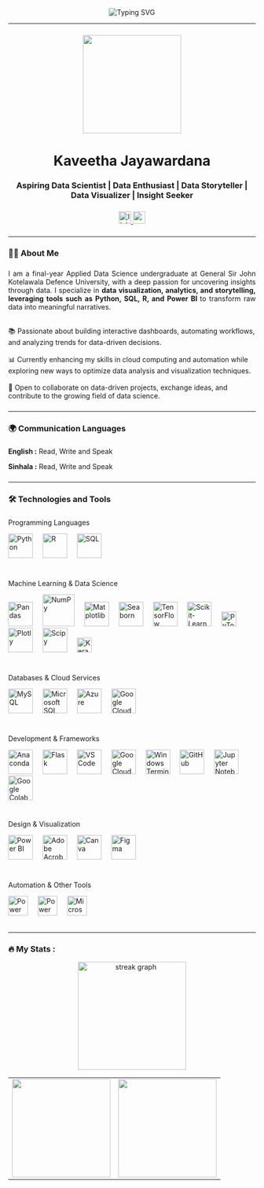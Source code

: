 <div align="center"> 
  <img src="https://readme-typing-svg.herokuapp.com?font=Fira+Code&size=34&pause=1000&color=F79327&center=true&width=600&lines=Welcome+to+My+GitHub+Profile!" alt="Typing SVG" /> 
  <hr>  
</div>

###

<div align="center">
  <img height="200" src="https://media4.giphy.com/media/v1.Y2lkPTc5MGI3NjExMjltbDFqN21tMnE2azdzYzUxZ21hZzYyZHprcTd0cndnbXI1cGpyNSZlcD12MV9pbnRlcm5hbF9naWZfYnlfaWQmY3Q9Zw/L1R1tvI9svkIWwpVYr/giphy.gif"  />
</div>

###

<h1 align="center"> <b> </b> Kaveetha Jayawardana </b> </h1>
<h3 align="center"> Aspiring Data Scientist | Data Enthusiast | Data Storyteller | Data Visualizer | Insight Seeker </h3> 

###

<div align="center">
  <a href="https://www.linkedin.com/in/kaveetha-jayawardana-0315aa301/" target="_blank">
    <img src="https://img.shields.io/static/v1?message=LinkedIn&logo=linkedin&label=&color=0077B5&logoColor=white&labelColor=&style=for-the-badge" height="25" alt="linkedin logo" />
  </a>
  
  <a href="mailto:kaveejay09@gmail.com">
    <img src="https://img.shields.io/static/v1?message=Email&logo=gmail&label=&color=D14836&logoColor=white&labelColor=&style=for-the-badge" height="25" alt="email logo" />
  </a>
</div>


###
<hr>
<h3 align="left"> <b>👩‍💻 About Me</b> </h3>

###

<p align="justify">I am a final-year Applied Data Science undergraduate at General Sir John Kotelawala Defence University, with a deep passion for uncovering insights through data. I specialize in <b> data visualization, analytics, and storytelling, leveraging tools such as Python, SQL, R, and Power BI </b> to transform raw data into meaningful narratives.

  <br>📚 Passionate about building interactive dashboards, automating workflows, and analyzing trends for data-driven decisions. <br>
  <br>📊 Currently enhancing my skills in cloud computing and automation while exploring new ways to optimize data analysis and visualization techniques. <br>
  <br>🤝 Open to collaborate on data-driven projects, exchange ideas, and contribute to the growing field of data science.<br></p>

###
<hr>
<h3 align="left"> <b>🌍 Communication Languages</b></h3>

###
<p> <b>English :</b> Read, Write and Speak </p> 
<p> <b> Sinhala :</b> Read, Write and Speak</p>

###
<hr>
<h3 align="left"> <b> 🛠 Technologies and Tools </b></h3>

### 
Programming Languages  
<div align="left">
  <img src="https://cdn.jsdelivr.net/gh/devicons/devicon/icons/python/python-original.svg" height="50" alt="Python" />
  <img width="12" />
  <img src="https://cdn.jsdelivr.net/gh/devicons/devicon/icons/r/r-original.svg" height="50" alt="R" />
  <img width="12" />
  <img src="https://brandlogos.net/wp-content/uploads/2025/03/microsoft_sql_server-logo_brandlogos.net_wykhq-512x512.png" height="50" alt="SQL" />
</div>
<br>

###
Machine Learning & Data Science  
<div align="left">
  <img src="https://cdn.jsdelivr.net/gh/devicons/devicon/icons/pandas/pandas-original-wordmark.svg" height="50" alt="Pandas" />
  <img width="12" />
  <img src="https://cdn.jsdelivr.net/gh/devicons/devicon/icons/numpy/numpy-original-wordmark.svg" height="65" alt="NumPy" />
  <img width="12" />
  <img src="https://www.vertica.com/python/assets/images/services/service1.png" height="50" alt="Matplotlib" />
  <img width="12" />
  <img src="https://seaborn.pydata.org/_images/logo-tall-lightbg.svg" height="50" alt="Seaborn" />
  <img width="12" />
  <img src="https://upload.wikimedia.org/wikipedia/commons/thumb/a/ab/TensorFlow_logo.svg/1200px-TensorFlow_logo.svg.png" height="50" alt="TensorFlow" /> 
  <img width="12" />
  <img src="https://upload.wikimedia.org/wikipedia/commons/thumb/0/05/Scikit_learn_logo_small.svg/2560px-Scikit_learn_logo_small.svg.png" height="50" alt="Scikit-Learn" />
  <img width="12" />
  <img src="https://upload.wikimedia.org/wikipedia/commons/9/96/Pytorch_logo.png" height="30" alt="PyTorch" />
  <img width="12" />
  <img src="https://www.vectorlogo.zone/logos/plotly/plotly-official.svg" height="50" alt="Plotly" />
  <img width="12" />
  <img src="https://studyopedia.com/wp-content/uploads/2023/07/scipy.png" height="50" alt="Scipy" />
  <img width="12" />
  <img src="https://victorzhou.com/static/c309c4c6a7bbdb43cf1f290786ce47ab/39600/keras-logo.png" height="30" alt="Keras" />
</div>
<br> 

###
Databases & Cloud Services  
<div align="left">
  <img src="https://cdn.jsdelivr.net/gh/devicons/devicon/icons/mysql/mysql-original-wordmark.svg" height="50" alt="MySQL" />
  <img width="12" />
  <img src="https://cdn.jsdelivr.net/gh/devicons/devicon/icons/microsoftsqlserver/microsoftsqlserver-plain-wordmark.svg" height="50" alt="Microsoft SQL Server" />
  <img width="12" />
  <img src="https://cdn.jsdelivr.net/gh/devicons/devicon/icons/azure/azure-original.svg" height="50" alt="Azure" />
  <img width="12" />
  <img src="https://cdn.jsdelivr.net/gh/devicons/devicon/icons/googlecloud/googlecloud-original.svg" height="50" alt="Google Cloud" />
</div>
<br> 

### 
Development & Frameworks  
<div align="left">
  <img src="https://cdn.jsdelivr.net/gh/devicons/devicon/icons/anaconda/anaconda-original.svg" height="50" alt="Anaconda" />
  <img width="12" />
  <img src="https://cdn.worldvectorlogo.com/logos/flask.svg" height="50" alt="Flask" />
  <img width="12" />
  <img src="https://cdn.jsdelivr.net/gh/devicons/devicon/icons/vscode/vscode-original.svg" height="50" alt="VS Code" />
  <img width="12" />
  <img src="https://cdn.jsdelivr.net/gh/devicons/devicon/icons/googlecloud/googlecloud-original.svg" height="50" alt="Google Cloud" />
  <img width="12" />
  <img src="https://cdn.jsdelivr.net/gh/devicons/devicon/icons/windows11/windows11-original.svg" height="50" alt="Windows Terminal" />
  <img width="12" />
  <img src="https://img.icons8.com/ios11/512/FFFFFF/github.png" height="50" alt="GitHub" />
  <img width="12" />
  <img src="https://cdn.jsdelivr.net/gh/devicons/devicon/icons/jupyter/jupyter-original-wordmark.svg" height="50" alt="Jupyter Notebook" />
  <img width="12" />
  <img src= "https://upload.wikimedia.org/wikipedia/commons/thumb/d/d0/Google_Colaboratory_SVG_Logo.svg/1200px-Google_Colaboratory_SVG_Logo.svg.png" height="50" alt="Google Colab" />
</div>
<br>

### 
Design & Visualization  
<div align="left">
  <img src="https://upload.wikimedia.org/wikipedia/commons/thumb/c/cf/New_Power_BI_Logo.svg/630px-New_Power_BI_Logo.svg.png" height="50" alt="Power BI" />
  <img width="12" />
  <img src="https://upload.wikimedia.org/wikipedia/commons/thumb/6/60/Adobe_Acrobat_Reader_icon_%282020%29.svg/2101px-Adobe_Acrobat_Reader_icon_%282020%29.svg.png" height="50" alt="Adobe Acrobat Reader" />
  <img width="12" />
  <img src="https://cdn.freelogovectors.net/wp-content/uploads/2023/04/canva-logo-circle-freelogovectors.net_.png" height="50" alt="Canva" />
  <img width="12" />
  <img src="https://cdn.jsdelivr.net/gh/devicons/devicon/icons/figma/figma-original.svg" height="50" alt="Figma" />
</div>
<br>

### 
Automation & Other Tools
<div align="left">
  <img src="https://upload.wikimedia.org/wikipedia/commons/thumb/4/4d/Microsoft_Power_Automate.svg/2048px-Microsoft_Power_Automate.svg.png" height="40" alt="Power Automate" />
  <img width="12" />
  <img src="https://img.icons8.com/fluent/512/microsoft-power-apps-2020.png" height="40" alt="Power Apps" />
  <img width="12" />
  <img src="https://upload.wikimedia.org/wikipedia/commons/thumb/0/0e/Microsoft_365_%282022%29.svg/931px-Microsoft_365_%282022%29.svg.png" height="40" alt="Microsoft Office" />

<br>
<br>

---

<h3 align="left">🔥   My Stats :</h3>

<div align="center">
  <img src="https://streak-stats.demolab.com?user=kaveetha-jayawardana&locale=en&mode=daily&theme=dark&hide_border=false&border_radius=5&order=3" height="220" alt="streak graph"  />
</div>

<table border="0">
  <tr>
    <td>
      <a href="https://github.com/kaveetha-jayawardana/github-readme-stats">
        <img height="200" align="center" src="https://github-readme-stats.vercel.app/api?username=kaveetha-jayawardana&theme=dark&show_icons=true&include_all_commits=true&count_private=true" />
      </a>
    </td>
    <td>
      <a href="https://github.com/kaveetha-jayawardana/convoychat">
        <img height="200" align="center" src="https://github-readme-stats.vercel.app/api/top-langs?username=kaveetha-jayawardana&layout=compact&langs_count=8&card_width=320&theme=dark" />
      </a>
    </td>
  </tr>
</table>

